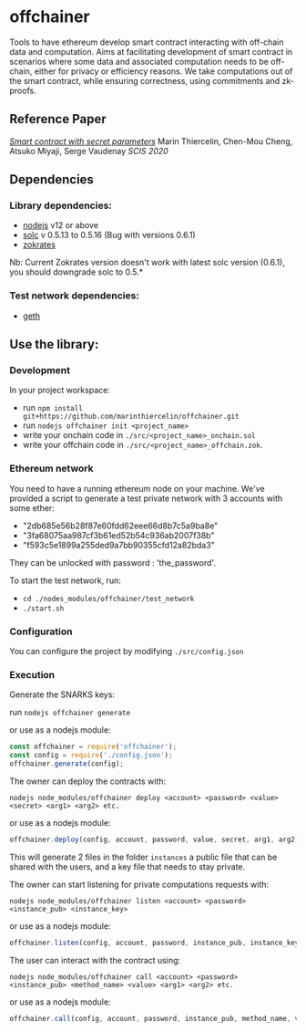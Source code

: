 # offchainer
Tools to have ethereum develop smart contract interacting with off-chain data and computation.
Aims at facilitating development of smart contract in scenarios where some data and associated computation
needs to be off-chain, either for privacy or efficiency reasons.
We take computations out of the smart contract, while ensuring correctness, using commitments and zk-proofs.

## Reference Paper

[_Smart contract with secret parameters_](#/docs/paper.pdf)
Marin Thiercelin, Chen-Mou Cheng, Atsuko Miyaji, Serge Vaudenay
*SCIS 2020*

## Dependencies 

### Library dependencies:
- [nodejs](https://github.com/nodesource/distributions/blob/master/README.md#debinstall) v12 or above
- [solc](https://solidity.readthedocs.io/en/v0.5.13/installing-solidity.html#binary-packages) v 0.5.13 to 0.5.16 (Bug with versions 0.6.1)
- [zokrates](https://zokrates.github.io/gettingstarted.html)

Nb: Current Zokrates version doesn't work with latest solc version (0.6.1),
you should downgrade solc to 0.5.*

### Test network dependencies:
- [geth](https://geth.ethereum.org/docs/install-and-build/installing-geth#install-on-ubuntu-via-ppas)

## Use the library:
### Development
In your project workspace:
- run `npm install git+https://github.com/marinthiercelin/offchainer.git`
- run `nodejs offchainer init <project_name>`
- write your onchain code in `./src/<project_name>_onchain.sol`
- write your offchain code in `./src/<project_name>_offchain.zok`.

### Ethereum network
You need to have a running ethereum node on your machine.
We've provided a script to generate a test private network with 3 accounts with some ether:
- "2db685e56b28f87e60fdd62eee66d8b7c5a9ba8e"
- "3fa68075aa987cf3b61ed52b54c936ab2007f38b"
- "f593c5e1899a255ded9a7bb90355cfd12a82bda3"

They can be unlocked with password : 'the_password'.

To start the test network, run: 
- `cd ./nodes_modules/offchainer/test_network`
- `./start.sh`

### Configuration

You can configure the project by modifying `./src/config.json`

### Execution

Generate the SNARKS keys:

run `nodejs offchainer generate`

or use as a nodejs module: 
```js 
const offchainer = require('offchainer');
const config = require('./config.json');
offchainer.generate(config);
```
The owner can deploy the contracts with: 

`nodejs node_modules/offchainer deploy <account> <password> <value> <secret> <arg1> <arg2> etc.`

or use as a nodejs module: 
```js 
offchainer.deploy(config, account, password, value, secret, arg1, arg2);
```

This will generate 2 files in the folder `instances` a public file that can be shared with the users, and a key file that needs to stay private.

The owner can start listening for private computations requests with: 

`nodejs node_modules/offchainer listen <account> <password> <instance_pub> <instance_key>`

or use as a nodejs module: 
```js 
offchainer.listen(config, account, password, instance_pub, instance_key);
```

The user can interact with the contract using:

`nodejs node_modules/offchainer call <account> <password>  <instance_pub> <method_name> <value> <arg1> <arg2> etc.`

or use as a nodejs module: 
```js 
offchainer.call(config, account, password, instance_pub, method_name, value, arg1, arg2);
```





